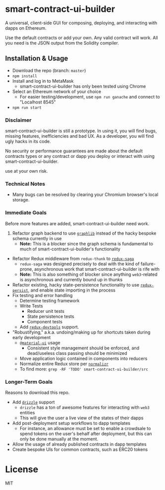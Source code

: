 # smart-contract-ui-builder
A universal, client-side GUI for composing, deploying, and interacting with dapps on Ethereum.

Use the default contracts or add your own. Any valid contract will work. All you need is the JSON output from the Solidity compiler.

## Installation & Usage
- Download the repo (branch: `master`)
- `npm install`
- Install and log in to MetaMask
  - smart-contract-ui-builder has only been tested using Chrome
- Select an Ethereum network of your choice
  - For easier testing/development, use `npm run ganache` and connect to
  "Localhost 8545"
- `npm run start`

### Disclaimer
smart-contract-ui-builder is still a prototype. In using it, you will find bugs, missing features, inefficiencies and bad UX. As a developer, you will find ugly hacks in its code.

No security or performance guarantees are made about the default contracts types or any contract or dapp you deploy
or interact with using smart-contract-ui-builder.

use at your own risk.

### Technical Notes
- Many bugs can be resolved by clearing your Chromium browser's local storage.


### Immediate Goals

Before more features are added, smart-contract-ui-builder need work. 

1. Refactor graph backend to use [`graphlib`](https://www.npmjs.com/package/graphlib) instead of the hacky bespoke schema currently in use
	- **Note:** This is a blocker since the graph schema is fundamental to much of smart-contract-ui-builder's functionality
- Refactor Redux middleware from `redux-thunk` to [`redux-saga`](https://www.npmjs.com/package/redux-saga)
	- `redux-saga` was designed precisely to deal with the kind of failure-prone, asynchronous work that smart-contract-ui-builder is rife with
	- **Note:** This is also something of blocker since anything `web3`-related is asynchronous and currently bound up in thunks
- Refactor existing, hacky state-persistence functionality to use [`redux-persist`](https://www.npmjs.com/package/redux-persist), and enable state importing in the process
- Fix testing and error handling
	- Determine testing framework
	- Write Tests
		- Reducer unit tests
		- State persistence tests
		- Component tests
	- Add [`redux-devtools`](https://github.com/reduxjs/redux-devtools) support.
- "Robustifying," a.k.a. undoing/making up for shortcuts taken during early development
	- [`@material-ui`](https://www.npmjs.com/package/@material-ui/core) usage
		- Consistent style management should be enforced, and dead/useless class passing should be minimized
	- Move application logic contained in components into reducers
	- Normalize entire Redux store per [`normalizr`](https://github.com/paularmstrong/normalizr )
	- To find more: `grep -RF 'TODO' smart-contract-ui-builder/src`

### Longer-Term Goals

Reasons to download this repo.

- Add [`drizzle`](https://github.com/trufflesuite/drizzle) support
	- `drizzle` has a ton of awesome features for interacting with `web3` entities
	- This will give the user a live view of the states of their dapps
- Add post-deployment setup workflows to dapp templates
	- For instance, an allowance must be set to enable a crowdsale to spend tokens on the user's behalf after deployment, but this can only be done manually at the moment.
- Allow the usage of already published contracts in dapp templates
- Create bespoke UIs for common contracts, such as ERC20 tokens

# License

MIT